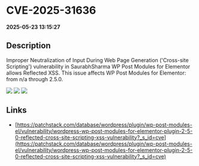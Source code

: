 # CVE-2025-31636

**2025-05-23 13:15:27**

## Description
Improper Neutralization of Input During Web Page Generation ('Cross-site Scripting') vulnerability in SaurabhSharma WP Post Modules for Elementor allows Reflected XSS. This issue affects WP Post Modules for Elementor: from n/a through 2.5.0.

![](https://img.shields.io/static/v1?label=Score&message=7.1&color=red)
![](https://img.shields.io/static/v1?label=Severity&message=HIGH&color=red)
![](https://img.shields.io/static/v1?label=CWE&message=XSS&color=green)

## Links
- [https://patchstack.com/database/wordpress/plugin/wp-post-modules-el/vulnerability/wordpress-wp-post-modules-for-elementor-plugin-2-5-0-reflected-cross-site-scripting-xss-vulnerability?_s_id=cve](https://patchstack.com/database/wordpress/plugin/wp-post-modules-el/vulnerability/wordpress-wp-post-modules-for-elementor-plugin-2-5-0-reflected-cross-site-scripting-xss-vulnerability?_s_id=cve)
